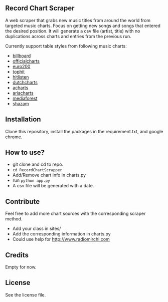 ## Record Chart Scraper
A web scraper that grabs new music titles from around the world from targeted music charts. Focus on getting new songs and songs that entered the desired position. It will generate a csv file (artist, title) with no duplications across charts and entries from the previous run.

Currently support table styles from following music charts:
- [billboard](https://www.billboard.com/charts/hot-100)
- [officialcharts](https://www.officialcharts.com/charts/singles-chart/)
- [euro200](https://euro200.net/)
- [tophit](https://tophit.ru/ru/chart/airplay_youtube/weekly/current/rus/new)
- [hitlisten](http://hitlisten.nu/default.asp?list=t40)
- [dutchcharts](https://dutchcharts.nl/weekchart.asp?cat=s)
- [acharts](https://acharts.co/france_singles_top_100)
- [ariacharts](https://www.ariacharts.com.au/charts/singles-chart)
- [mediaforest](http://www.mediaforest.ro/weeklycharts/HistoryWeeklyCharts.aspx)
- [shazam](https://www.shazam.com/charts/top-200/romania)

## Installation
Clone this repository, install the packages in the requirement.txt, and google chrome.

## How to use?
- git clone and cd to repo.
- `cd RecordChartScrapper`
- Add/Remove chart info in charts.py
- run `python app.py`
- A csv file will be generated with a date.

## Contribute
Feel free to add more chart sources with the corresponding scraper method.
- Add your class in sites/
- Add the corresponding information in charts.py 
- Could use help for http://www.radiomirchi.com
## Credits
Empty for now.

## License
See the license file.
